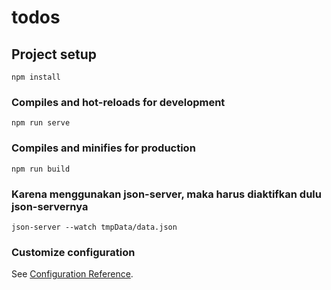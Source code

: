 # todos

## Project setup

```
npm install
```

### Compiles and hot-reloads for development

```
npm run serve
```

### Compiles and minifies for production

```
npm run build
```

### Karena menggunakan json-server, maka harus diaktifkan dulu json-servernya

```
json-server --watch tmpData/data.json
```

### Customize configuration

See [Configuration Reference](https://cli.vuejs.org/config/).
